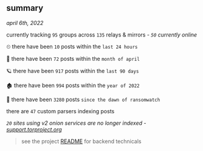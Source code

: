 
## summary
_april 6th, 2022_

currently tracking `95` groups across `135` relays & mirrors - _`50` currently online_

⏲ there have been `10` posts within the `last 24 hours`

🦈 there have been `72` posts within the `month of april`

🪐 there have been `917` posts within the `last 90 days`

🏚 there have been `994` posts within the `year of 2022`

🦕 there have been `3280` posts `since the dawn of ransomwatch`

there are `47` custom parsers indexing posts

_`20` sites using v2 onion services are no longer indexed - [support.torproject.org](https://support.torproject.org/onionservices/v2-deprecation/)_

> see the project [README](https://github.com/thetanz/ransomwatch#ransomwatch--) for backend technicals

